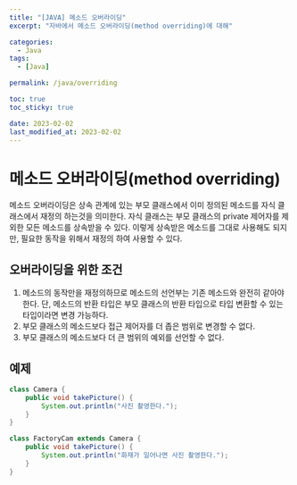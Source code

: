 ```yaml
---
title: "[JAVA] 메소드 오버라이딩"
excerpt: "자바에서 메소드 오버라이딩(method overriding)에 대해"

categories:
  - Java
tags:
  - [Java]

permalink: /java/overriding

toc: true
toc_sticky: true

date: 2023-02-02
last_modified_at: 2023-02-02
---
```


# 메소드 오버라이딩(method overriding)

메소드 오버라이딩은 상속 관계에 있는 부모 클래스에서 이미 정의된 메소드를 자식 클래스에서 재정의 하는것을 의미한다. 자식 클래스는 부모 클래스의 private 제어자를 제외한 모든 메소드를 상속받을 수 있다. 이렇게 상속받은 메소드를 그대로 사용해도 되지만, 필요한 동작을 위해서 재정의 하여 사용할 수 있다.

## 오버라이딩을 위한 조건

1. 메소드의 동작만을 재정의하므로 메소드의 선언부는 기존 메소드와 완전히 같아야한다. 단, 메소드의 반환 타입은 부모 클래스의 반환 타입으로 타입 변환할 수 있는 타입이라면 변경 가능하다.
2. 부모 클래스의 메소드보다 접근 제어자를 더  좁은 범위로 변경할 수 없다.
3. 부모 클래스의 메소드보다 더 큰 범위의 예외를 선언할 수 없다.

## 예제

```java
class Camera {
    public void takePicture() {
        System.out.println("사진 촬영한다.");
    }
}

class FactoryCam extends Camera {
    public void takePicture() {
        System.out.println("화재가 일어나면 사진 촬영한다.");
    }
}
```                                                                                                                             